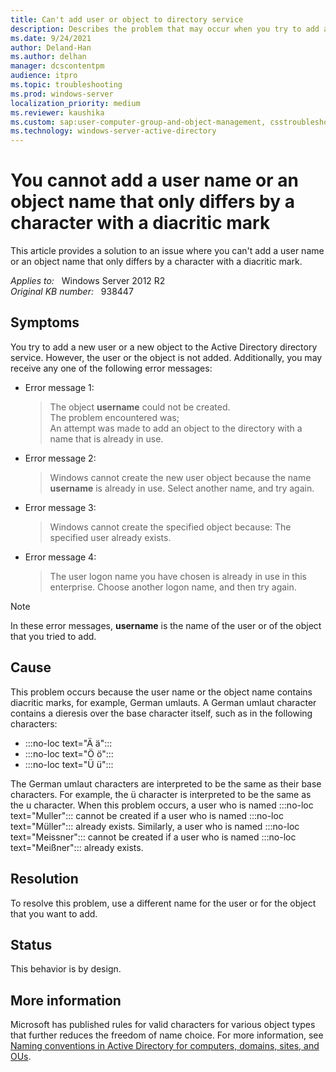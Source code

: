 ```yaml
---
title: Can't add user or object to directory service
description: Describes the problem that may occur when you try to add a user or an object to Active Directory. If the user name or the object name contains certain special German characters, you may receive an error message. A resolution is provided.
ms.date: 9/24/2021
author: Deland-Han
ms.author: delhan
manager: dcscontentpm
audience: itpro
ms.topic: troubleshooting
ms.prod: windows-server
localization_priority: medium
ms.reviewer: kaushika
ms.custom: sap:user-computer-group-and-object-management, csstroubleshoot
ms.technology: windows-server-active-directory
---
```

# You cannot add a user name or an object name that only differs by a character with a diacritic mark

This article provides a solution to an issue where you can't add a user name or an object name that only differs by a character with a diacritic mark.

_Applies to:_ &nbsp; Windows Server 2012 R2  
_Original KB number:_ &nbsp; 938447

## Symptoms

You try to add a new user or a new object to the Active Directory directory service. However, the user or the object is not added. Additionally, you may receive any one of the following error messages:

- Error message 1:

    > The object **username** could not be created.  
    The problem encountered was;  
    An attempt was made to add an object to the directory with a name that is already in use.

- Error message 2:

    > Windows cannot create the new user object because the name **username** is already in use. Select another name, and try again.

- Error message 3:
    > Windows cannot create the specified object because: The specified user already exists.

- Error message 4:

    > The user logon name you have chosen is already in use in this enterprise. Choose another logon name, and then try again.

> [!NOTE]
> In these error messages, **username** is the name of the user or of the object that you tried to add.

## Cause

This problem occurs because the user name or the object name contains diacritic marks, for example, German umlauts. A German umlaut character contains a dieresis over the base character itself, such as in the following characters:

- :::no-loc text="Ä ä":::
- :::no-loc text="Ö ö":::
- :::no-loc text="Ü ü":::

The German umlaut characters are interpreted to be the same as their base characters. For example, the ü character is interpreted to be the same as the u character. When this problem occurs, a user who is named :::no-loc text="Muller"::: cannot be created if a user who is named :::no-loc text="Müller"::: already exists. Similarly, a user who is named :::no-loc text="Meissner"::: cannot be created if a user who is named :::no-loc text="Meißner"::: already exists.

## Resolution

To resolve this problem, use a different name for the user or for the object that you want to add.

## Status

This behavior is by design.

## More information

Microsoft has published rules for valid characters for various object types that further reduces the freedom of name choice. For more information, see [Naming conventions in Active Directory for computers, domains, sites, and OUs](naming-conventions-for-computer-domain-site-ou.md).
